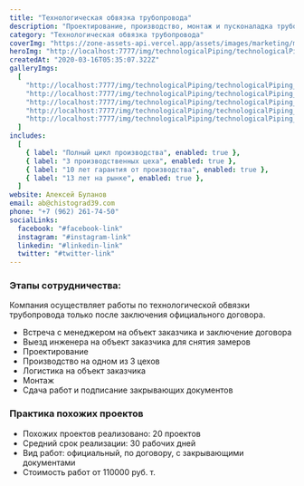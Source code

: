 ```yaml
---
title: "Tехнологическая обвязка трубопровода"
description: "Проектирование, производство, монтаж и пусконаладка трубопроводов из высококачественной нержавеющей стали"
category: "Tехнологическая обвязка трубопровода"
coverImg: "https://zone-assets-api.vercel.app/assets/images/marketing/marketing_1.jpg"
heroImg: "http://localhost:7777/img/technologicalPiping/technologicalPiping_4.jpg"
createdAt: "2020-03-16T05:35:07.322Z"
galleryImgs:
  [
    "http://localhost:7777/img/technologicalPiping/technologicalPiping_1.jpg",
    "http://localhost:7777/img/technologicalPiping/technologicalPiping_2.jpg",
    "http://localhost:7777/img/technologicalPiping/technologicalPiping_3.jpg",
    "http://localhost:7777/img/technologicalPiping/technologicalPiping_4.jpg",
    "http://localhost:7777/img/technologicalPiping/technologicalPiping_5.jpg",
  ]
includes:
  [
    { label: "Полный цикл производства", enabled: true },
    { label: "3 производственных цеха", enabled: true },
    { label: "10 лет гарантия от производства", enabled: true },
    { label: "13 лет на рынке", enabled: true },
  ]
website: Алексей Буланов
email: ab@chistograd39.com
phone: "+7 (962) 261-74-50"
socialLinks:
  facebook: "#facebook-link"
  instagram: "#instagram-link"
  linkedin: "#linkedin-link"
  twitter: "#twitter-link"
---
```


### Этапы сотрудничества:

Компания осуществляет работы по технологической обвязки трубопровода только после заключения официального договора.

- Встреча с менеджером на объект заказчика и заключение договора
- Выезд инженера на объект заказчика для снятия замеров
- Проектирование
- Производство на одном из 3 цехов
- Логистика на объект заказчика
- Монтаж
- Сдача работ и подписание закрывающих документов

### Практика похожих проектов

- Похожих проектов реализовано: 20 проектов
- Средний срок реализации: 30 рабочих дней
- Вид работ: официальный, по договору, с закрывающими документами
- Стоимость работ от 110000 руб. т.
